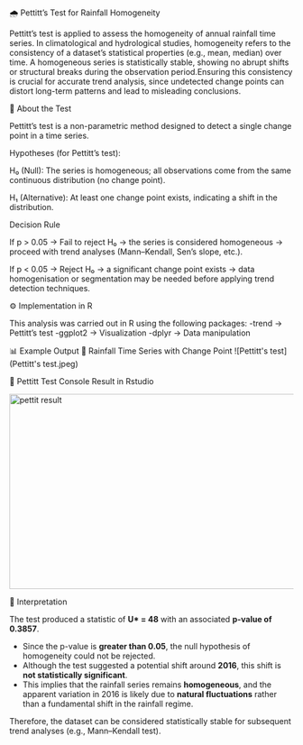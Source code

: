
🌧️ Pettitt’s Test for Rainfall Homogeneity

Pettitt’s test is applied to assess the homogeneity of annual rainfall time series. In climatological and hydrological studies, homogeneity refers to the consistency of a dataset’s statistical properties (e.g., mean, median) over time. A homogeneous series is statistically stable, showing no abrupt shifts or structural breaks during the observation period.Ensuring this consistency is crucial for accurate trend analysis, since undetected change points can distort long-term patterns and lead to misleading conclusions.

📘 About the Test

Pettitt’s test is a non-parametric method designed to detect a single change point in a time series.

Hypotheses (for Pettitt’s test):

  H₀ (Null): The series is homogeneous; all observations come from the same continuous distribution (no change point).
  
  H₁ (Alternative): At least one change point exists, indicating a shift in the distribution.

Decision Rule

   If p > 0.05 → Fail to reject H₀ → the series is considered homogeneous → proceed with trend analyses (Mann–Kendall, Sen’s slope, etc.).

   If p < 0.05 → Reject H₀ → a significant change point exists → data homogenisation or segmentation may be needed before applying trend detection techniques.

⚙️ Implementation in R

This analysis was carried out in R using the following packages:
  -trend
   → Pettitt’s test
  -ggplot2
   → Visualization
  -dplyr
   → Data manipulation

   📊 Example Output
🔹 Rainfall Time Series with Change Point
![Pettitt's test](Pettitt's test.jpeg)

🔹 Pettitt Test Console Result in Rstudio

<img width="726" height="346" alt="pettit result" src="https://github.com/user-attachments/assets/36191ba1-bda7-46ea-a23b-664c4fb37ed7" />

📝 Interpretation  

The test produced a statistic of **U\* = 48** with an associated **p-value of 0.3857**.  

- Since the p-value is **greater than 0.05**, the null hypothesis of homogeneity could not be rejected.  
- Although the test suggested a potential shift around **2016**, this shift is **not statistically significant**.  
- This implies that the rainfall series remains **homogeneous**, and the apparent variation in 2016 is likely due to **natural fluctuations** rather than a fundamental shift in the rainfall regime.  

Therefore, the dataset can be considered statistically stable for subsequent trend analyses (e.g., Mann–Kendall test).
